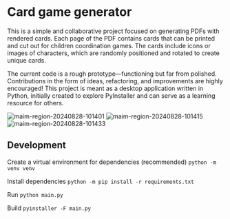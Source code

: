# Card game generator
This is a simple and collaborative project focused on generating PDFs with rendered cards. Each page of the PDF contains cards that can be printed and cut out for children coordination games. The cards include icons or images of characters, which are randomly positioned and rotated to create unique cards.

The current code is a rough prototype—functioning but far from polished. Contributions in the form of ideas, refactoring, and improvements are highly encouraged! This project is meant as a desktop application written in Python, initially created to explore PyInstaller and can serve as a learning resource for others.

![maim-region-20240828-101401](https://github.com/user-attachments/assets/ac826b1c-6cd3-49c8-b929-63f53968521d)
![maim-region-20240828-101415](https://github.com/user-attachments/assets/15a3948c-a2ff-4e7c-98e1-d9978762778a)
![maim-region-20240828-101433](https://github.com/user-attachments/assets/be95351b-6f90-4d03-bcdf-4bdad37a3fec)


## Development

Create a virtual environment for dependencies (recommended)
`python -m venv venv`

Install dependencies
`python -m pip install -r requirements.txt`

Run
`python main.py`

Build
`pyinstaller -F main.py`
